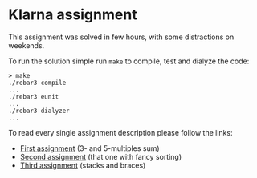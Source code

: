 # Klarna assignment

This assignment was solved in few hours, with some distractions on weekends.

To run the solution simple run `make` to compile, test and dialyze the code:

```shell
> make
./rebar3 compile
...
./rebar3 eunit
...
./rebar3 dialyzer
...
```

To read every single assignment description please follow the links:

* [First assignment](apps/first) (3- and 5-multiples sum)
* [Second assignment](apps/second) (that one with fancy sorting)
* [Third assignment](apps/third) (stacks and braces)
